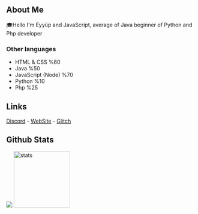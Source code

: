 ## About Me

🎓Hello I'm Eyyüp and JavaScript, average of Java beginner of Python and Php developer

### Other languages

* HTML & CSS %60
* Java %50
* JavaScript (Node) %70
* Python %10
* Php %25

## Links

[Discord](https://discord.gg/zrEpUUBX) - [WebSite](https://axyzl.tk) - [Glitch](https://glitch.com/@zRooter)

## Github Stats
</p>
<p align="left">
   <img src="https://github-readme-stats.vercel.app/api/top-langs/?username=eyp57&theme=dark&count_private=true&show_icons=true&hide_border=true" />
   <img src="https://github-readme-stats.vercel.app/api?username=eyp57&count_private=true&show_icons=true&theme=dark&hide_border=true" width="%100" height="150px" alt="stats" />
</p>
